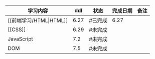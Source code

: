 
| 学习内容                | ddl  | 状态   | 完成日期 | 备注  |
| ------------------- | ---- | ---- | ---- | --- |
| [[前端学习/HTML\|HTML]] | 6.27 | #已完成 | 6.27 |     |
| [[CSS]]             | 6.29 | #未完成 |      |     |
| JavaScript          | 7.2  | #未完成 |      |     |
| DOM                 | 7.5  | #未完成 |      |     |


